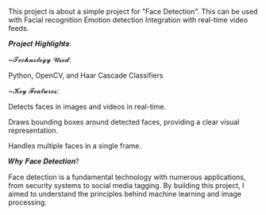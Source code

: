 This project is about a simple project for "Face Detection". This can be used with Facial recognition Emotion detection Integration with real-time video feeds.

𝑷𝒓𝒐𝒋𝒆𝒄𝒕 𝑯𝒊𝒈𝒉𝒍𝒊𝒈𝒉𝒕𝒔:

~𝓣𝓮𝓬𝓱𝓷𝓸𝓵𝓸𝓰𝔂 𝓤𝓼𝓮𝓭: 

Python, OpenCV, and Haar Cascade Classifiers

~𝓚𝓮𝔂 𝓕𝓮𝓪𝓽𝓾𝓻𝓮𝓼:

Detects faces in images and videos in real-time.

Draws bounding boxes around detected faces, providing a clear visual representation.

Handles multiple faces in a single frame.



𝑾𝒉𝒚 𝑭𝒂𝒄𝒆 𝑫𝒆𝒕𝒆𝒄𝒕𝒊𝒐𝒏?

Face detection is a fundamental technology with numerous applications, from security systems to social media tagging. By building this project, I aimed to understand the principles behind machine learning and image processing.
